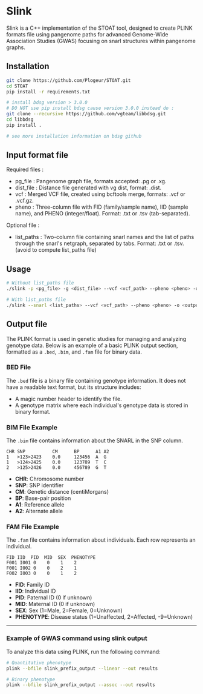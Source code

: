 # Slink

Slink is a C++ implementation of the STOAT tool, designed to create PLINK formats file using pangenome paths for advanced Genome-Wide Association Studies (GWAS) focusing on snarl structures within pangenome graphs.

## Installation

````bash
git clone https://github.com/Plogeur/STOAT.git
cd STOAT
pip install -r requirements.txt

# install bdsg version > 3.0.0 
# DO NOT use pip install bdsg cause version 3.0.0 instead do :
git clone --recursive https://github.com/vgteam/libbdsg.git
cd libbdsg
pip install .

# see more installation information on bdsg github
````

## Input format file

Required files :
- pg_file : Pangenome graph file, formats accepted: .pg or .xg.
- dist_file : Distance file generated with vg dist, format: .dist.
- vcf : Merged VCF file, created using bcftools merge, formats: .vcf or .vcf.gz.
- pheno : Three-column file with FID (family/sample name), IID (sample name), and PHENO (integer/float). Format: .txt or .tsv (tab-separated).

Optional file : 
- list_paths : Two-column file containing snarl names and the list of paths through the snarl's netgraph, separated by tabs. Format: .txt or .tsv. (avoid to compute list_paths file)

## Usage

```bash
# Without list_paths file
./slink -p <pg_file> -g <dist_file> --vcf <vcf_path> --pheno <pheno> -o <output_dir>

# With list_paths file
./slink --snarl <list_paths> --vcf <vcf_path> --pheno <pheno> -o <output_dir>
```

## Output file 
The PLINK format is used in genetic studies for managing and analyzing genotype data. Below is an example of a basic PLINK output section, formatted as a `.bed`, `.bim`, and `.fam` file for binary data.

### BED File
The `.bed` file is a binary file containing genotype information. It does not have a readable text format, but its structure includes:
- A magic number header to identify the file.
- A genotype matrix where each individual's genotype data is stored in binary format.

### BIM File Example
The `.bim` file contains information about the SNARL in the SNP column.

```
CHR SNP          CM      BP      A1 A2
1   >123>2423    0.0     123456  A  G
1   >124>2425    0.0     123789  T  C
2   >125>2426    0.0     456789  G  T
```

- **CHR**: Chromosome number
- **SNP**: SNP identifier
- **CM**: Genetic distance (centiMorgans)
- **BP**: Base-pair position
- **A1**: Reference allele
- **A2**: Alternate allele

### FAM File Example
The `.fam` file contains information about individuals. Each row represents an individual.

```
FID IID  PID  MID  SEX  PHENOTYPE
F001 I001 0    0    1    2
F001 I002 0    0    2    1
F002 I003 0    0    1    2
```

- **FID**: Family ID
- **IID**: Individual ID
- **PID**: Paternal ID (0 if unknown)
- **MID**: Maternal ID (0 if unknown)
- **SEX**: Sex (1=Male, 2=Female, 0=Unknown)
- **PHENOTYPE**: Disease status (1=Unaffected, 2=Affected, -9=Unknown)

---

### Example of GWAS command using slink output

To analyze this data using PLINK, run the following command:
```bash
# Quantitative phenotype
plink --bfile slink_prefix_output --linear --out results

# Binary phenotype
plink --bfile slink_prefix_output --assoc --out results
```

